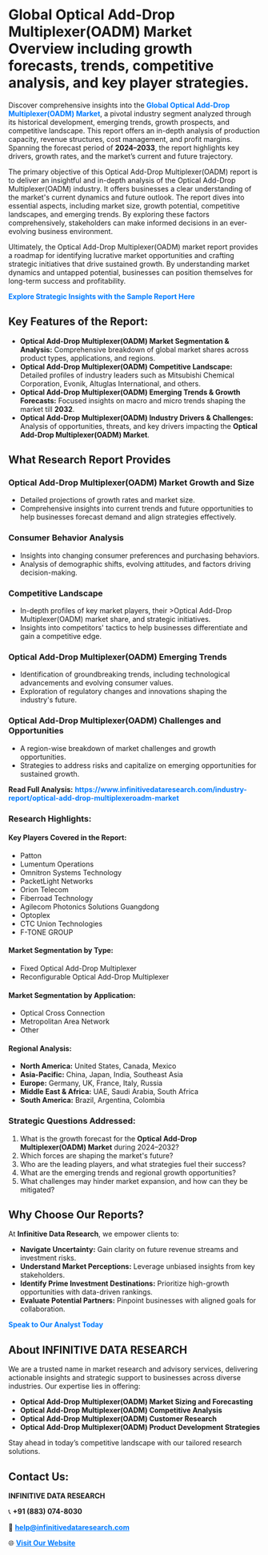 <h1>Global Optical Add-Drop Multiplexer(OADM) Market Overview including growth forecasts, trends, competitive analysis, and key player strategies.</h1>
<p>
Discover comprehensive insights into the 
<a href="https://www.infinitivedataresearch.com/industry-report/optical-add-drop-multiplexeroadm-market" rel="dofollow" style="color: #007BFF; text-decoration: none;"><strong>Global Optical Add-Drop Multiplexer(OADM) Market</strong></a>, a pivotal industry segment analyzed through its historical development, emerging trends, growth prospects, and competitive landscape. This report offers an in-depth analysis of production capacity, revenue structures, cost management, and profit margins. Spanning the forecast period of <strong>2024–2033</strong>, the report highlights key drivers, growth rates, and the market’s current and future trajectory.
</p>
<p>
The primary objective of this Optical Add-Drop Multiplexer(OADM) report is to deliver an insightful and in-depth analysis of the Optical Add-Drop Multiplexer(OADM) industry. It offers businesses a clear understanding of the market's current dynamics and future outlook. The report dives into essential aspects, including market size, growth potential, competitive landscapes, and emerging trends. By exploring these factors comprehensively, stakeholders can make informed decisions in an ever-evolving business environment.
</p>
<p>
Ultimately, the Optical Add-Drop Multiplexer(OADM) market report provides a roadmap for identifying lucrative market opportunities and crafting strategic initiatives that drive sustained growth. By understanding market dynamics and untapped potential, businesses can position themselves for long-term success and profitability.
</p>
<p>
<a href="https://www.infinitivedataresearch.com/request-sample/reportId=106652" style="color: #007BFF; text-decoration: none;"><strong>Explore Strategic Insights with the Sample Report Here</strong></a>
</p>

<h2>Key Features of the Report:</h2>
<ul>
<li><strong>Optical Add-Drop Multiplexer(OADM) Market Segmentation & Analysis:</strong> Comprehensive breakdown of global market shares across product types, applications, and regions.</li>
<li><strong>Optical Add-Drop Multiplexer(OADM) Competitive Landscape:</strong> Detailed profiles of industry leaders such as Mitsubishi Chemical Corporation, Evonik, Altuglas International, and others.</li>
<li><strong>Optical Add-Drop Multiplexer(OADM) Emerging Trends & Growth Forecasts:</strong> Focused insights on macro and micro trends shaping the market till <strong>2032</strong>.</li>
<li><strong>Optical Add-Drop Multiplexer(OADM) Industry Drivers & Challenges:</strong> Analysis of opportunities, threats, and key drivers impacting the <strong>Optical Add-Drop Multiplexer(OADM) Market</strong>.</li>
</ul>

<h2>What Research Report Provides</h2>
<h3>Optical Add-Drop Multiplexer(OADM) Market Growth and Size</h3>
<ul>
<li>Detailed projections of growth rates and market size.</li>
<li>Comprehensive insights into current trends and future opportunities to help businesses forecast demand and align strategies effectively.</li>
</ul>

<h3>Consumer Behavior Analysis</h3>
<ul>
<li>Insights into changing consumer preferences and purchasing behaviors.</li>
<li>Analysis of demographic shifts, evolving attitudes, and factors driving decision-making.</li>
</ul>

<h3>Competitive Landscape</h3>
<ul>
<li>In-depth profiles of key market players, their >Optical Add-Drop Multiplexer(OADM) market share, and strategic initiatives.</li>
<li>Insights into competitors' tactics to help businesses differentiate and gain a competitive edge.</li>
</ul>

<h3>Optical Add-Drop Multiplexer(OADM) Emerging Trends</h3>
<ul>
<li>Identification of groundbreaking trends, including technological advancements and evolving consumer values.</li>
<li>Exploration of regulatory changes and innovations shaping the industry's future.</li>
</ul>

<h3>Optical Add-Drop Multiplexer(OADM) Challenges and Opportunities</h3>
<ul>
<li>A region-wise breakdown of market challenges and growth opportunities.</li>
<li>Strategies to address risks and capitalize on emerging opportunities for sustained growth.</li>
</ul>
<p><strong>Read Full Analysis:</strong> <a href="https://www.infinitivedataresearch.com/industry-report/optical-add-drop-multiplexeroadm-market" rel="dofollow" style="color: #007BFF; text-decoration: none;"><strong>https://www.infinitivedataresearch.com/industry-report/optical-add-drop-multiplexeroadm-market</strong></a></p>
<h3>Research Highlights:</h3>
<h4>Key Players Covered in the Report:</h4>
<ul><li>Patton</li><li>Lumentum Operations</li><li>Omnitron Systems Technology</li><li>PacketLight Networks</li><li>Orion Telecom</li><li>Fiberroad Technology</li><li>Agilecom Photonics Solutions Guangdong</li><li>Optoplex</li><li>CTC Union Technologies</li><li>F-TONE GROUP</li></ul>
<h4>Market Segmentation by Type:</h4>
<ul><li>Fixed Optical Add-Drop Multiplexer</li><li>Reconfigurable Optical Add-Drop Multiplexer</li></ul>
<h4>Market Segmentation by Application:</h4>
<ul><li>Optical Cross Connection</li><li>Metropolitan Area Network</li><li>Other</li></ul>

<h4>Regional Analysis:</h4>
<ul>
<li><strong>North America:</strong> United States, Canada, Mexico</li>
<li><strong>Asia-Pacific:</strong> China, Japan, India, Southeast Asia</li>
<li><strong>Europe:</strong> Germany, UK, France, Italy, Russia</li>
<li><strong>Middle East & Africa:</strong> UAE, Saudi Arabia, South Africa</li>
<li><strong>South America:</strong> Brazil, Argentina, Colombia</li>
</ul>

<h3>Strategic Questions Addressed:</h3>
<ol>
<li>What is the growth forecast for the <strong>Optical Add-Drop Multiplexer(OADM) Market</strong> during 2024–2032?</li>
<li>Which forces are shaping the market's future?</li>
<li>Who are the leading players, and what strategies fuel their success?</li>
<li>What are the emerging trends and regional growth opportunities?</li>
<li>What challenges may hinder market expansion, and how can they be mitigated?</li>
</ol>

<h2>Why Choose Our Reports?</h2>
<p>At <strong>Infinitive Data Research</strong>, we empower clients to:</p>
<ul>
<li><strong>Navigate Uncertainty:</strong> Gain clarity on future revenue streams and investment risks.</li>
<li><strong>Understand Market Perceptions:</strong> Leverage unbiased insights from key stakeholders.</li>
<li><strong>Identify Prime Investment Destinations:</strong> Prioritize high-growth opportunities with data-driven rankings.</li>
<li><strong>Evaluate Potential Partners:</strong> Pinpoint businesses with aligned goals for collaboration.</li>
</ul>
<p><a href="https://www.infinitivedataresearch.com/industry-report/optical-add-drop-multiplexeroadm-market" rel="dofollow" style="color: #007BFF; text-decoration: none;"><strong>Speak to Our Analyst Today</strong></a></p>

<h2>About INFINITIVE DATA RESEARCH</h2>
<p>We are a trusted name in market research and advisory services, delivering actionable insights and strategic support to businesses across diverse industries. Our expertise lies in offering:</p>
<ul>
<li><strong>Optical Add-Drop Multiplexer(OADM) Market Sizing and Forecasting</strong></li>
<li><strong>Optical Add-Drop Multiplexer(OADM) Competitive Analysis</strong></li>
<li><strong>Optical Add-Drop Multiplexer(OADM) Customer Research</strong></li>
<li><strong>Optical Add-Drop Multiplexer(OADM) Product Development Strategies</strong></li>
</ul>
<p>Stay ahead in today’s competitive landscape with our tailored research solutions.</p>

<h2>Contact Us:</h2>
<p><strong>INFINITIVE DATA RESEARCH</strong></p>
<p>📞 <strong>+91 (883) 074-8030</strong></p>
<p>📧 <strong><a href="mailto:help@infinitivedataresearch.com" style="color: #007BFF;">help@infinitivedataresearch.com</a></strong></p>
<p>🌐 <strong><a href="https://www.infinitivedataresearch.com" rel="dofollow" style="color: #007BFF;">Visit Our Website</a></strong></p>